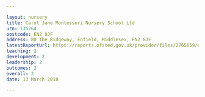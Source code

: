 ```yaml
---

layout: nursery
title: Carol Jane Montessori Nursery School Ltd
urn: 135264
postcode: EN2 8JF
address: 80 The Ridgeway, Enfield, Middlesex, EN2 8JF
latestReportUrl: https://reports.ofsted.gov.uk/provider/files/2765659/urn/135264.pdf
teaching: 2
development: 2
leadership: 2
outcomes: 2
overall: 2
date: 13 March 2018

---
```

